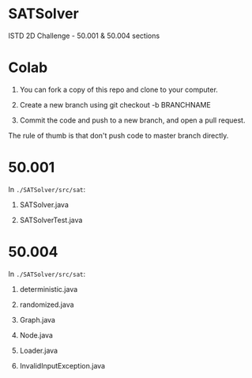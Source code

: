 # SATSolver

ISTD 2D Challenge - 50.001 & 50.004 sections

# Colab

1. You can fork a copy of this repo and clone to your computer.

2. Create a new branch using git checkout -b BRANCHNAME

3. Commit the code and push to a new branch, and open a pull request.

The rule of thumb is that don't push code to master branch directly.

# 50.001

In `./SATSolver/src/sat`:

1. SATSolver.java

2. SATSolverTest.java


# 50.004

In `./SATSolver/src/sat`:

1. deterministic.java

2. randomized.java

3. Graph.java

4. Node.java

5. Loader.java

5. InvalidInputException.java
